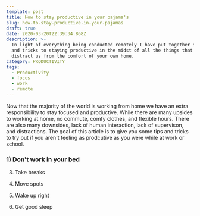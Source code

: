 ```yaml
---
template: post
title: How to stay productive in your pajama's
slug: how-to-stay-productive-in-your-pajamas
draft: true
date: 2020-03-20T22:39:34.868Z
description: >-
  In light of everything being conducted remotely I have put together some tips
  and tricks to staying productive in the midst of all the things that can
  distract us from the comfort of your own home.
category: PRODUCTIVITY
tags:
  - Productivity
  - focus
  - work
  - remote
---
```

Now that the majority of the world is working from home we have an extra responsibility to stay focused and productive. While there are many upsides to working at home, no commute, comfy clothes, and flexible hours. There are also many downsides, lack of human interaction, lack of supervison, and distractions. The goal of this article is to give you some tips and tricks to try out if you aren't feeling as prodcutive as you were while at work or school.



### 1) Don't work in your bed



3) Take breaks

4) Move spots

2) Wake up right

5) Get good sleep